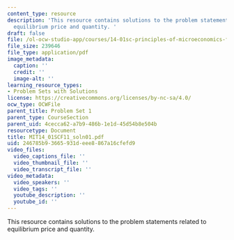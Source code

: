 ```yaml
---
content_type: resource
description: 'This resource contains solutions to the problem statements related to
  equilibrium price and quantity. '
draft: false
file: /ol-ocw-studio-app/courses/14-01sc-principles-of-microeconomics-fall-2011/246785b93665931deee8867a16cfefd9_MIT14_01SCF11_soln01.pdf
file_size: 239646
file_type: application/pdf
image_metadata:
  caption: ''
  credit: ''
  image-alt: ''
learning_resource_types:
- Problem Sets with Solutions
license: https://creativecommons.org/licenses/by-nc-sa/4.0/
ocw_type: OCWFile
parent_title: Problem Set 1
parent_type: CourseSection
parent_uid: 4cecca62-a7b9-486b-1e1d-45d54b8e504b
resourcetype: Document
title: MIT14_01SCF11_soln01.pdf
uid: 246785b9-3665-931d-eee8-867a16cfefd9
video_files:
  video_captions_file: ''
  video_thumbnail_file: ''
  video_transcript_file: ''
video_metadata:
  video_speakers: ''
  video_tags: ''
  youtube_description: ''
  youtube_id: ''
---
```

This resource contains solutions to the problem statements related to equilibrium price and quantity.